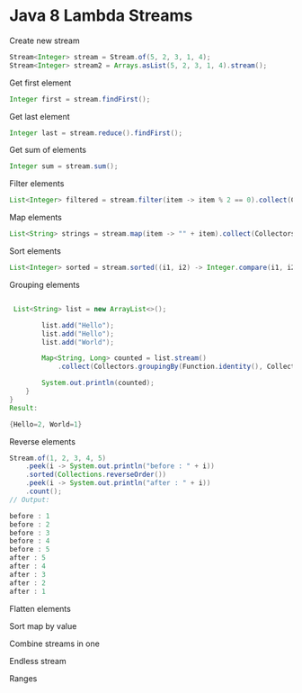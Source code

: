 Java 8 Lambda Streams
=====================

Create new stream

```java
Stream<Integer> stream = Stream.of(5, 2, 3, 1, 4);
Stream<Integer> stream2 = Arrays.asList(5, 2, 3, 1, 4).stream();
```

Get first element

```java
Integer first = stream.findFirst();
```

Get last element

```java
Integer last = stream.reduce().findFirst();
```

Get sum of elements

```java
Integer sum = stream.sum();
```

Filter elements

```java
List<Integer> filtered = stream.filter(item -> item % 2 == 0).collect(Collectors.toList());
```

Map elements

```java
List<String> strings = stream.map(item -> "" + item).collect(Collectors.toList());
```

Sort elements

```java
List<Integer> sorted = stream.sorted((i1, i2) -> Integer.compare(i1, i2)).collect(Collectors.toList());
```

Grouping elements

```java

 List<String> list = new ArrayList<>();

        list.add("Hello");
        list.add("Hello");
        list.add("World");

        Map<String, Long> counted = list.stream()
            .collect(Collectors.groupingBy(Function.identity(), Collectors.counting()));

        System.out.println(counted);
    }
}
Result:

{Hello=2, World=1}
```

Reverse elements
```java
Stream.of(1, 2, 3, 4, 5)
    .peek(i -> System.out.println("before : " + i))
    .sorted(Collections.reverseOrder())
    .peek(i -> System.out.println("after : " + i))
    .count();
// Output:

before : 1
before : 2
before : 3
before : 4
before : 5
after : 5
after : 4
after : 3
after : 2
after : 1    
```

Flatten elements

Sort map by value

Combine streams in one

Endless stream

Ranges



